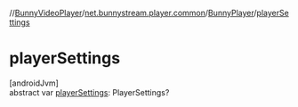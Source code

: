 //[BunnyVideoPlayer](../../../index.md)/[net.bunnystream.player.common](../index.md)/[BunnyPlayer](index.md)/[playerSettings](player-settings.md)

# playerSettings

[androidJvm]\
abstract var [playerSettings](player-settings.md): PlayerSettings?
